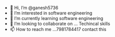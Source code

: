 - 👋 Hi, I’m @ganesh5736
- 👀 I’m interested in  software engineering
- 🌱 I’m currently learning  software engineering
- 💞️ I’m looking to collaborate on ... Techincal skills
- 📫 How to reach me ...7981784417 contact this

<!---
ganesh5736/ganesh5736 is a ✨ special ✨ repository because its `README.md` (this file) appears on your GitHub profile.
You can click the Preview link to take a look at your changes.
--->

